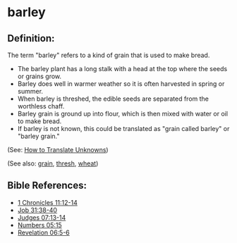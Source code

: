 # barley #

## Definition: ##

The term "barley" refers to a kind of grain that is used to make bread.

* The barley plant has a long stalk with a head at the top where the seeds or grains grow.
* Barley does well in warmer weather so it is often harvested in spring or summer.
* When barley is threshed, the edible seeds are separated from the worthless chaff.
* Barley grain is ground up into flour, which is then mixed with water or oil to make bread.
* If barley is not known, this could be translated as "grain called barley" or "barley grain."

(See: [How to Translate Unknowns](https://git.door43.org/Door43/en-ta-translate-vol1/src/master/content/translate_unknown.md))

(See also: [grain](../other/grain.md), [thresh](../other/thresh.md), [wheat](../other/wheat.md))

## Bible References: ##

* [1 Chronicles 11:12-14](https://door43.org/en/bible/notes/1ch/11/12)
* [Job 31:38-40](https://door43.org/en/bible/notes/job/31/38)
* [Judges 07:13-14](https://door43.org/en/bible/notes/jdg/07/13)
* [Numbers 05:15](https://door43.org/en/bible/notes/num/05/15)
* [Revelation 06:5-6](https://door43.org/en/bible/notes/rev/06/05)


